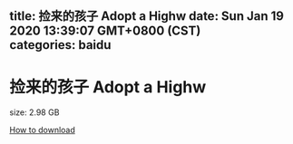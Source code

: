 
title: 捡来的孩子 Adopt a Highw
date: Sun Jan 19 2020 13:39:07 GMT+0800 (CST)    
categories: baidu
---

# 捡来的孩子 Adopt a Highw
size: 2.98 GB
 
 

[How to download](https://bpcam.bemobtrk.com/go/2ceec3aa-1ca2-46d6-b9ff-aaa5c184517c?jno=4939)